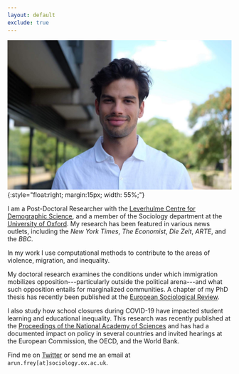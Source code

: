 ```yaml
---
layout: default
exclude: true
---
```


![Arun Frey](/assets/portrait.jpg){:style="float:right; margin:15px; width: 55%;"}


I am a Post-Doctoral Researcher with the [Leverhulme Centre for Demographic Science](https://www.demographicscience.ox.ac.uk), and a member of the Sociology department at the [University of Oxford](https://www.sociology.ox.ac.uk/people/arun-frey.html). My research has been featured in various news outlets, including the _New York Times_, _The Economist_, *Die Zeit*, *ARTE*, and the *BBC*. 


In my work I use computational methods to contribute to the areas of violence, migration, and inequality.

My doctoral research examines the conditions under which immigration mobilizes opposition---particularly outside the political arena---and what such opposition entails for marginalized communities. A chapter of my PhD thesis has recently been published at the [European Sociological Review](https://academic.oup.com/esr/advance-article-abstract/doi/10.1093/esr/jcaa007/5814862). 

I also study how school closures during COVID-19 have impacted student learning and educational inequality. This research was recently published at the [Proceedings of the National Academy of Sciences](https://www.pnas.org/content/118/17/e2022376118) and has had a documented impact on policy in several countries and invited hearings at the European Commission, the OECD, and the World Bank. 

Find me on [Twitter](https://twitter.com/arunfrey) or send me an email at ```arun.frey[at]sociology.ox.ac.uk```.  
